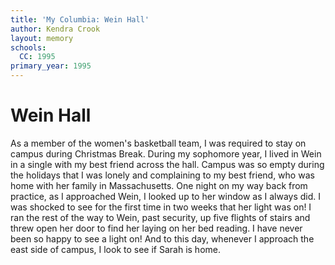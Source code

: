 ```yaml
---
title: 'My Columbia: Wein Hall'
author: Kendra Crook
layout: memory
schools:
  CC: 1995
primary_year: 1995
---
```

# Wein Hall

As a member of the women's basketball team, I was required to stay on campus during Christmas Break.  During my sophomore year, I lived in Wein in a single with my best friend across the hall.  Campus was so empty during the holidays that I was lonely and complaining to my best friend, who was home with her family in Massachusetts.  One night on my way back from practice, as I approached Wein, I looked up to her window as I always did.  I was shocked to see for the first time in two weeks that her light was on! I ran the rest of the way to Wein, past security, up five flights of stairs and threw open her door to find her laying on her bed reading.  I have never been so happy to see a light on!  And to this day, whenever I approach the east side of campus, I look to see if Sarah is home.
